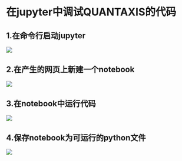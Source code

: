 # 在jupyter中调试QUANTAXIS的代码

## 1.在命令行启动jupyter
![](http://pic.yutiansut.com/QQ%E6%88%AA%E5%9B%BE20180626231059.png)


## 2.在产生的网页上新建一个notebook
![](http://pic.yutiansut.com/QQ%E5%9B%BE%E7%89%8720180626231143.png)

## 3.在notebook中运行代码
![](http://pic.yutiansut.com/QQ%E5%9B%BE%E7%89%8720180626231307.png)


## 4.保存notebook为可运行的python文件
![](http://pic.yutiansut.com/QQ%E5%9B%BE%E7%89%8720180626231353.png)